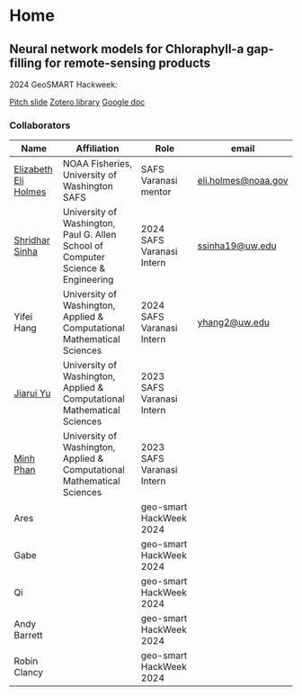 # Home

## Neural network models for Chloraphyll-a gap-filling for remote-sensing products

2024 GeoSMART Hackweek:

[Pitch slide](https://docs.google.com/presentation/d/1YfBLkspba2hRz5pTHG9OF3o9WHv-yNemZDq2QKFCme0/edit?usp=sharing)
[Zotero library](https://www.zotero.org/groups/5595561/safs-interns-/library)
[Google doc](https://docs.google.com/document/d/1ADjtPFMy5mDxWJ_jhFhUWaBvjSd54YAfcc3d6araPCs/edit?usp=sharing)


### Collaborators

| Name | Affiliation | Role | email |
| ------------- | ------------- | ------------- | ------------- |
| [Elizabeth Eli Holmes](https://eeholmes.github.io/) | NOAA Fisheries, University of Washington SAFS| SAFS Varanasi mentor | eli.holmes@noaa.gov |
[Shridhar Sinha](https://www.linkedin.com/in/shridhar-sinha-5b7125184/)  | University of Washington, Paul G. Allen School of Computer Science & Engineering | 2024 SAFS Varanasi Intern | ssinha19@uw.edu |
| Yifei Hang  | University of Washington, Applied & Computational Mathematical Sciences | 2024 SAFS Varanasi Intern | yhang2@uw.edu |
| [Jiarui Yu](https://www.linkedin.com/in/jiarui-yu-0b0ab522b/) | University of Washington, Applied & Computational Mathematical Sciences | 2023 SAFS Varanasi Intern |  |
| [Minh Phan](https://www.linkedin.com/in/minhphan03/)  | University of Washington, Applied & Computational Mathematical Sciences | 2023 SAFS Varanasi Intern |  |
| Ares | | geo-smart HackWeek 2024 | |
| Gabe | | geo-smart HackWeek 2024 | |
| Qi | | geo-smart HackWeek 2024 | |
| Andy Barrett | | geo-smart HackWeek 2024 | |
| Robin Clancy | | geo-smart HackWeek 2024 | |
